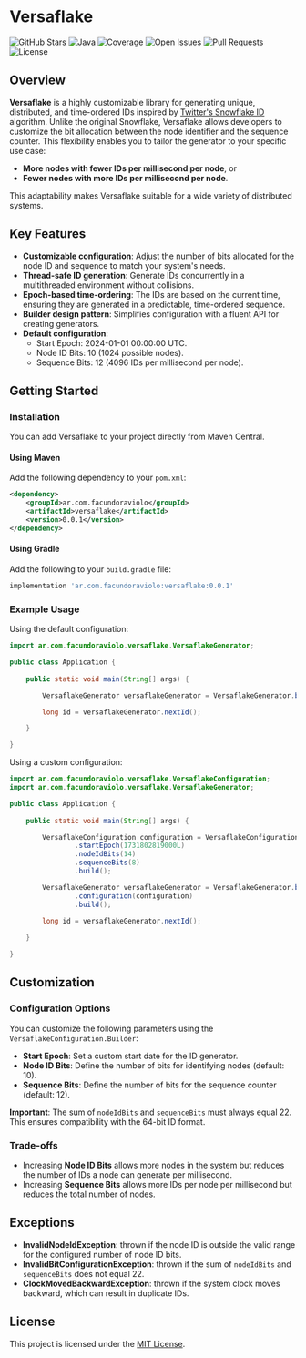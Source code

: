 # Versaflake
![GitHub Stars](https://img.shields.io/github/stars/facundoraviolo/versaflake)
![Java](https://img.shields.io/badge/Java-8%2B-brightgreen)
![Coverage](https://img.shields.io/codecov/c/github/facundoraviolo/versaflake)
![Open Issues](https://img.shields.io/github/issues/facundoraviolo/versaflake)
![Pull Requests](https://img.shields.io/github/issues-pr/facundoraviolo/versaflake)
![License](https://img.shields.io/github/license/facundoraviolo/versaflake?label=License&logo=open-source-initiative)

## Overview

**Versaflake** is a highly customizable library for generating unique, distributed, and time-ordered IDs inspired by [Twitter's Snowflake ID](https://en.wikipedia.org/wiki/Snowflake_ID) algorithm. Unlike the original Snowflake, Versaflake allows developers to customize the bit allocation between the node identifier and the sequence counter. This flexibility enables you to tailor the generator to your specific use case:

- **More nodes with fewer IDs per millisecond per node**, or
- **Fewer nodes with more IDs per millisecond per node**.

This adaptability makes Versaflake suitable for a wide variety of distributed systems.

## Key Features

- **Customizable configuration**: Adjust the number of bits allocated for the node ID and sequence to match your system's needs.
- **Thread-safe ID generation**: Generate IDs concurrently in a multithreaded environment without collisions.
- **Epoch-based time-ordering**: The IDs are based on the current time, ensuring they are generated in a predictable, time-ordered sequence.
- **Builder design pattern**: Simplifies configuration with a fluent API for creating generators.
- **Default configuration**:
  - Start Epoch: 2024-01-01 00:00:00 UTC.
  - Node ID Bits: 10 (1024 possible nodes).
  - Sequence Bits: 12 (4096 IDs per millisecond per node).

## Getting Started

### Installation

You can add Versaflake to your project directly from Maven Central.

#### Using Maven

Add the following dependency to your `pom.xml`:

```xml
<dependency>
    <groupId>ar.com.facundoraviolo</groupId>
    <artifactId>versaflake</artifactId>
    <version>0.0.1</version>
</dependency>
```

#### Using Gradle

Add the following to your `build.gradle` file:

```groovy
implementation 'ar.com.facundoraviolo:versaflake:0.0.1'
```

### Example Usage

Using the default configuration:

```java
import ar.com.facundoraviolo.versaflake.VersaflakeGenerator;  

public class Application {
    
    public static void main(String[] args) {

        VersaflakeGenerator versaflakeGenerator = VersaflakeGenerator.builder(1).build();

        long id = versaflakeGenerator.nextId();

    }

}
```

Using a custom configuration:

```java
import ar.com.facundoraviolo.versaflake.VersaflakeConfiguration;
import ar.com.facundoraviolo.versaflake.VersaflakeGenerator;  

public class Application {
    
    public static void main(String[] args) {

        VersaflakeConfiguration configuration = VersaflakeConfiguration.builder()
                .startEpoch(1731802819000L)
                .nodeIdBits(14)
                .sequenceBits(8)
                .build();

        VersaflakeGenerator versaflakeGenerator = VersaflakeGenerator.builder(15)
                .configuration(configuration)
                .build();
        
        long id = versaflakeGenerator.nextId();

    }

}
```

## Customization

### Configuration Options

You can customize the following parameters using the `VersaflakeConfiguration.Builder`:

- **Start Epoch**: Set a custom start date for the ID generator.
- **Node ID Bits**: Define the number of bits for identifying nodes (default: 10).
- **Sequence Bits**: Define the number of bits for the sequence counter (default: 12).

**Important**: The sum of `nodeIdBits` and `sequenceBits` must always equal 22. This ensures compatibility with the 64-bit ID format.

### Trade-offs

- Increasing **Node ID Bits** allows more nodes in the system but reduces the number of IDs a node can generate per millisecond.
- Increasing **Sequence Bits** allows more IDs per node per millisecond but reduces the total number of nodes.

## Exceptions

- **InvalidNodeIdException**: thrown if the node ID is outside the valid range for the configured number of node ID bits.
- **InvalidBitConfigurationException**: thrown if the sum of `nodeIdBits` and `sequenceBits` does not equal 22.
- **ClockMovedBackwardException**: thrown if the system clock moves backward, which can result in duplicate IDs.

## License

This project is licensed under the [MIT License](LICENSE).